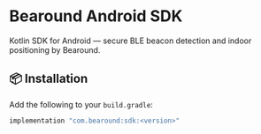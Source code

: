 # Bearound Android SDK

Kotlin SDK for Android — secure BLE beacon detection and indoor positioning by Bearound.

## 📦 Installation

Add the following to your `build.gradle`:

```gradle
implementation "com.bearound:sdk:<version>"
